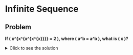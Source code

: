 # Infinite Sequence

## Problem

**If \( x^{x^{x^{x^{x}}}} = 2 \), where \( a^b = a^b \), what is \( x \)?**

<details>
<summary>Click to see the solution</summary>

### Solution

At first glance, this problem may seem challenging, but a straightforward analysis leads to an elegant solution.

From the original equation:
\[
x^{x^{x^{x^{x}}}} = 2
\]

We observe that the infinite sequence implies:
\[
\lim_{n \to \infty} x^{x^{x^{\dots}}} = 2
\]

This means that the sequence converges to 2, regardless of the number of terms in the exponentiation. Hence, the following equality holds:
\[
x^{x^{x^{x^{\dots}}}} = x^{2}
\]

Thus, the equation simplifies to:
\[
x^2 = 2
\]

Taking the square root of both sides, we find:
\[
x = \sqrt{2}
\]

### Final Answer:
\[
x = \sqrt{2}
\]

</details>